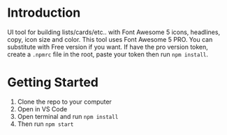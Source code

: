 # Introduction
UI tool for building lists/cards/etc.. with Font Awesome 5 icons, headlines, copy, icon size and color. This tool uses Font Awesome 5 PRO. You can substitute with Free version if you want. If have the pro version token, create a `.npmrc` file in the root, paste your token then run `npm install`.

# Getting Started
1.  Clone the repo to your computer
2.  Open in VS Code
3.  Open terminal and run `npm install`
4.  Then run `npm start`
